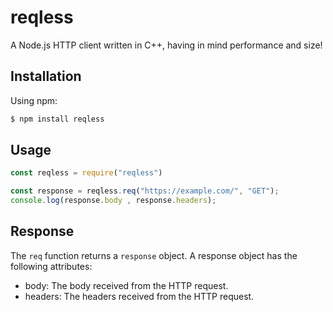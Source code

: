# reqless
A Node.js HTTP client written in C++, having in mind performance and size!

## Installation

Using npm:

```bash
$ npm install reqless
```

## Usage
```js
const reqless = require("reqless")

const response = reqless.req("https://example.com/", "GET");
console.log(response.body , response.headers);
```

## Response
The `req` function returns a `response` object.
A response object has the following attributes:
  - body: The body received from the HTTP request.
  - headers: The headers received from the HTTP request.
